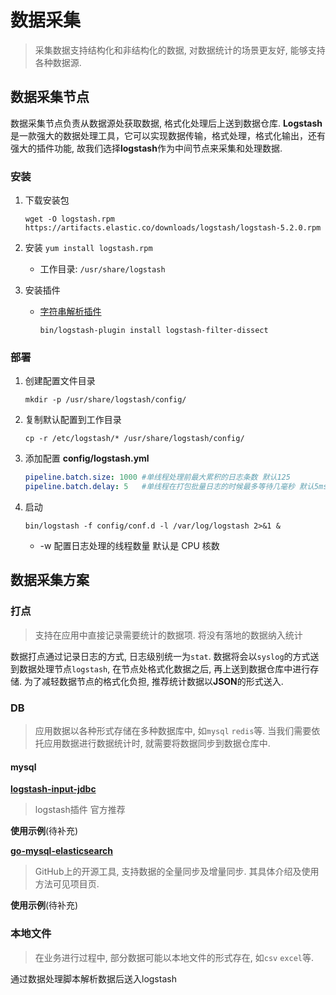 # 数据采集

> 采集数据支持结构化和非结构化的数据, 对数据统计的场景更友好, 能够支持各种数据源.

## 数据采集节点

数据采集节点负责从数据源处获取数据, 格式化处理后上送到数据仓库. **Logstash** 是一款强大的数据处理工具，它可以实现数据传输，格式处理，格式化输出，还有强大的插件功能, 故我们选择**logstash**作为中间节点来采集和处理数据.

### 安装

1. 下载安装包 

   ```shell
   wget -O logstash.rpm https://artifacts.elastic.co/downloads/logstash/logstash-5.2.0.rpm
   ```

2. 安装 `yum install logstash.rpm` 

   - 工作目录: `/usr/share/logstash`

3. 安装插件 

   - [字符串解析插件](https://rubygems.org/downloads/logstash-filter-dissect-1.0.8.gem)  

     ```shell
     bin/logstash-plugin install logstash-filter-dissect
     ```

### 部署

1. 创建配置文件目录 

   ```shell
   mkdir -p /usr/share/logstash/config/
   ```

2. 复制默认配置到工作目录

   ```shell
   cp -r /etc/logstash/* /usr/share/logstash/config/
   ```

3. 添加配置 **config/logstash.yml**

   ```yaml
   pipeline.batch.size: 1000 #单线程处理前最大累积的日志条数 默认125
   pipeline.batch.delay: 5   #单线程在打包批量日志的时候最多等待几毫秒 默认5ms    
   ```

4. 启动

   ```shell
   bin/logstash -f config/conf.d -l /var/log/logstash 2>&1 &
   ```

   - -w  配置日志处理的线程数量  默认是 CPU 核数

## 数据采集方案

### 打点

> 支持在应用中直接记录需要统计的数据项. 将没有落地的数据纳入统计

数据打点通过记录日志的方式, 日志级别统一为`stat`. 数据将会以`syslog`的方式送到数据处理节点`logstash`, 在节点处格式化数据之后, 再上送到数据仓库中进行存储. 为了减轻数据节点的格式化负担, 推荐统计数据以**JSON**的形式送入.

### DB

> 应用数据以各种形式存储在多种数据库中, 如`mysql` `redis`等. 当我们需要依托应用数据进行数据统计时, 就需要将数据同步到数据仓库中.

#### mysql

 [**logstash-input-jdbc**](https://github.com/elastic/logstash/issues/3429) 

> logstash插件 官方推荐

**使用示例**(待补充)

[**go-mysql-elasticsearch**](https://github.com/siddontang/go-mysql-elasticsearch) 

> GitHub上的开源工具, 支持数据的全量同步及增量同步.   其具体介绍及使用方法可见项目页.

**使用示例**(待补充)

### 本地文件

> 在业务进行过程中, 部分数据可能以本地文件的形式存在, 如`csv` `excel`等.

通过数据处理脚本解析数据后送入logstash